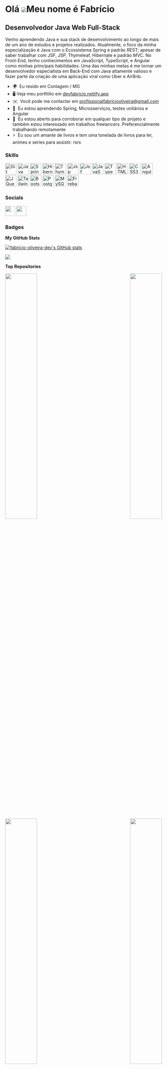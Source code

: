 Olá ![](https://user-images.githubusercontent.com/18350557/176309783-0785949b-9127-417c-8b55-ab5a4333674e.gif)Meu nome é Fabrício
================================================================================================================================

Desenvolvedor Java Web Full-Stack
-----------------------------

Venho aprendendo Java e sua stack de desenvolvimento ao longo de mais de um ano de estudos e projetos realizados. Atualmente, o foco da minha especialização é Java com o Ecossistema Spring e padrão REST; apesar de saber trabalhar com JSF, JSP, Thymeleaf, Hibernate e padrão MVC. No Front-End, tenho conhecimentos em JavaScript, TypeScript, e Angular como minhas principais habilidades. Uma das minhas metas é me tornar um desenvolvedor especialista em Back-End com Java altamente valioso e fazer parte da criação de uma aplicação viral como Uber e AirBnb.

* 🌍  Eu resido em Contagem / MG
* 🖥️  Veja meu portfólio em [devfabricio.netlify.app](http://devfabricio.netlify.app)
* ✉️  Você pode me contactar em [profissionalfabriciooliveira@gmail.com](mailto:profissionalfabriciooliveira@gmail.com)
* 🧠  Eu estou aprendendo Spring, Microsserviços, testes unitários e Angular
* 🤝  Eu estou aberto para corroborar em qualquer tipo de projeto e também estou interessado em trabalhos freelancers. Preferencialmente trabalhando remotamente
* ⚡  Eu sou um amante de livros e tem uma tonelada de livros para ler, animes e series para assistir. rsrs

### Skills


<p align="left">
<a href="https://git-scm.com/" target="_blank" rel="noreferrer"><img src="https://raw.githubusercontent.com/danielcranney/readme-generator/main/public/icons/skills/git-colored.svg" width="36" height="36" alt="Git" /></a>
<a href="https://www.oracle.com/java/" target="_blank" rel="noreferrer"><img src="https://raw.githubusercontent.com/danielcranney/readme-generator/main/public/icons/skills/java-colored.svg" width="36" height="36" alt="Java" /></a> 
<a href="https://spring.io/projects/spring-boot" target="_blank" rel="noreferrer"><img src="https://www.svgrepo.com/show/376350/spring.svg" width="36" height="36" alt="Spring" /></a>
<a href="https://docs.jboss.org/hibernate/orm/6.2/quickstart/html_single/" target="_blank" rel="noreferrer"><img src="https://www.vectorlogo.zone/logos/hibernate/hibernate-icon.svg" width="36" height="36" alt="Hibernate" /></a>
<a href="https://www.thymeleaf.org/doc/tutorials/3.1/usingthymeleaf.html" target="_blank" rel="noreferrer"><img src="https://seeklogo.com/images/T/thymeleaf-logo-6E4D42A713-seeklogo.com.png" width="36" height="36" alt="Thymeleaf" /></a>
<a href="https://www.tutorialspoint.com/jsp/index.htm" target="_blank" rel="noreferrer"><img src="https://www.svgrepo.com/show/373717/jsp.svg" width="36" height="36" alt="Jsp" /></a>
<a href="https://www.oracle.com/java/technologies/javaserverfaces.html" target="_blank" rel="noreferrer"><img src="https://cdn-icons-png.flaticon.com/512/9459/9459934.png" width="36" height="36" alt="Jsf" /></a>
<a href="https://developer.mozilla.org/en-US/docs/Web/JavaScript" target="_blank" rel="noreferrer"><img src="https://raw.githubusercontent.com/danielcranney/readme-generator/main/public/icons/skills/javascript-colored.svg" width="36" height="36" alt="JavaScript" /></a>
<a href="https://www.typescriptlang.org/" target="_blank" rel="noreferrer"><img src="https://raw.githubusercontent.com/danielcranney/readme-generator/main/public/icons/skills/typescript-colored.svg" width="36" height="36" alt="TypeScript" /></a>
<a href="https://developer.mozilla.org/en-US/docs/Glossary/HTML5" target="_blank" rel="noreferrer"><img src="https://raw.githubusercontent.com/danielcranney/readme-generator/main/public/icons/skills/html5-colored.svg" width="36" height="36" alt="HTML5" /></a>
<a href="https://www.w3.org/TR/CSS/#css" target="_blank" rel="noreferrer"><img src="https://raw.githubusercontent.com/danielcranney/readme-generator/main/public/icons/skills/css3-colored.svg" width="36" height="36" alt="CSS3" /></a>
<a href="https://angular.io/" target="_blank" rel="noreferrer"><img src="https://raw.githubusercontent.com/danielcranney/readme-generator/main/public/icons/skills/angularjs-colored.svg" width="36" height="36" alt="Angular" /></a>
<a href="https://jquery.com/" target="_blank" rel="noreferrer"><img src="https://raw.githubusercontent.com/danielcranney/readme-generator/main/public/icons/skills/jquery-colored.svg" width="36" height="36" alt="JQuery" /></a>
<a href="https://tailwindcss.com/" target="_blank" rel="noreferrer"><img src="https://raw.githubusercontent.com/danielcranney/readme-generator/main/public/icons/skills/tailwindcss-colored.svg" width="36" height="36" alt="TailwindCSS" /></a>
<a href="https://getbootstrap.com/" target="_blank" rel="noreferrer"><img src="https://raw.githubusercontent.com/danielcranney/readme-generator/main/public/icons/skills/bootstrap-colored.svg" width="36" height="36" alt="Bootstrap" /></a>
<a href="https://www.postgresql.org/" target="_blank" rel="noreferrer"><img src="https://raw.githubusercontent.com/danielcranney/readme-generator/main/public/icons/skills/postgresql-colored.svg" width="36" height="36" alt="PostgreSQL" /></a>
<a href="https://dev.mysql.com/doc/" target="_blank" rel="noreferrer"><img src="https://www.vectorlogo.zone/logos/mysql/mysql-icon.svg" width="36" height="36" alt="MySQL" /></a>
<a href="https://firebase.google.com/" target="_blank" rel="noreferrer"><img src="https://raw.githubusercontent.com/danielcranney/readme-generator/main/public/icons/skills/firebase-colored.svg" width="36" height="36" alt="Firebase" /></a>
</p>


### Socials

<p align="left"> <a href="https://www.github.com/Fabricio-Oliveira-dev" target="_blank" rel="noreferrer"><img src="https://raw.githubusercontent.com/danielcranney/readme-generator/main/public/icons/socials/github-dark.svg" width="32" height="32" /></a> <a href="https://www.linkedin.com/in/profissional-fabricio-oliveira/" target="_blank" rel="noreferrer"><img src="https://raw.githubusercontent.com/danielcranney/readme-generator/main/public/icons/socials/linkedin.svg" width="32" height="32" /></a></p>

### Badges

<b>My GitHub Stats</b>

<a href="http://www.github.com/fabricio-oliveira-dev"><img src="https://github-readme-stats.vercel.app/api?username=fabricio-oliveira-dev&show_icons=true&hide=prs,contribs&count_private=true&title_color=0891b2&text_color=ffffff&icon_color=0891b2&bg_color=1c1917&hide_border=true&show_icons=true" alt="fabricio-oliveira-dev's GitHub stats" /></a>

<a href="http://www.github.com/fabricio-oliveira-dev"><img src="https://github-readme-streak-stats.herokuapp.com/?user=fabricio-oliveira-dev&stroke=ffffff&background=1c1917&ring=0891b2&fire=0891b2&currStreakNum=ffffff&currStreakLabel=0891b2&sideNums=ffffff&sideLabels=ffffff&dates=ffffff&hide_border=true" /></a>

<b>Top Repositories</b>

<div width="100%" align="center"><a href="https://github.com/fabricio-oliveira-dev/api_springboot_angular9" align="left"><img align="left" width="45%" src="https://github-readme-stats.vercel.app/api/pin/?username=fabricio-oliveira-dev&repo=api_springboot_angular9&title_color=0891b2&text_color=ffffff&icon_color=0891b2&bg_color=1c1917&hide_border=true&locale=en" /></a><a href="https://github.com/fabricio-oliveira-dev/projeto_crud_angular9" align="right"><img align="right" width="45%" src="https://github-readme-stats.vercel.app/api/pin/?username=fabricio-oliveira-dev&repo=projeto_crud_angular9&title_color=0891b2&text_color=ffffff&icon_color=0891b2&bg_color=1c1917&hide_border=true&locale=en" /></a></div><br /><br /><br /><br /><br /><br /><br />

<br /><br /><br /><br /><br />

<div width="100%" align="center"><a href="https://github.com/fabricio-oliveira-dev/Clips" align="left"><img align="left" width="45%" src="https://github-readme-stats.vercel.app/api/pin/?username=fabricio-oliveira-dev&repo=Clips&title_color=0891b2&text_color=ffffff&icon_color=0891b2&bg_color=1c1917&hide_border=true&locale=en" /></a><a href="https://github.com/fabricio-oliveira-dev/cadastro_em_jsp" align="right"><img align="right" width="45%" src="https://github-readme-stats.vercel.app/api/pin/?username=fabricio-Oliveira-dev&repo=cadastro_em_jsp&title_color=0891b2&text_color=ffffff&icon_color=0891b2&bg_color=1c1917&hide_border=true&locale=en" /></a></div>
